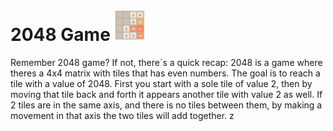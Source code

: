 # 2048 Game ![alt text](https://github.com/AndresSM415/C-language/blob/main/images/2048%20ex.png "Saquenme de Latinoamerica")
Remember 2048 game? If not, there´s a quick recap: 
2048 is a game where theres a 4x4 matrix with tiles that has even numbers. 
The goal is to reach a tile with a value of 2048.
First you start with a sole tile of value 2, then by moving that tile back and forth it appears another tile with value 2 as well.
If 2 tiles are in the same axis, and there is no tiles between them, by making a movement in that axis the two tiles will add together.
z
